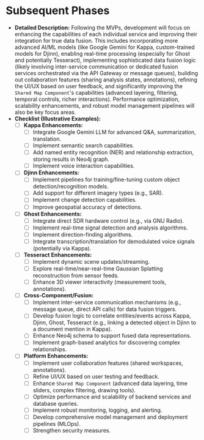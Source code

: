 # Subsequent Phases

*   **Detailed Description:** Following the MVPs, development will focus on enhancing the capabilities of each individual service and improving their integration for true data fusion. This includes incorporating more advanced AI/ML models (like Google Gemini for Kappa, custom-trained models for Djinn), enabling real-time processing (especially for Ghost and potentially Tesseract), implementing sophisticated data fusion logic (likely involving inter-service communication or dedicated fusion services orchestrated via the API Gateway or message queues), building out collaboration features (sharing analysis states, annotations), refining the UI/UX based on user feedback, and significantly improving the `Shared Map Component`'s capabilities (advanced layering, filtering, temporal controls, richer interactions). Performance optimization, scalability enhancements, and robust model management pipelines will also be key focus areas.
*   **Checklist (Illustrative Examples):**
    *   [ ] **Kappa Enhancements:**
        *   [ ] Integrate Google Gemini LLM for advanced Q&amp;A, summarization, translation.
        *   [ ] Implement semantic search capabilities.
        *   [ ] Add named entity recognition (NER) and relationship extraction, storing results in Neo4j graph.
        *   [ ] Implement voice interaction capabilities.
    *   [ ] **Djinn Enhancements:**
        *   [ ] Implement pipelines for training/fine-tuning custom object detection/recognition models.
        *   [ ] Add support for different imagery types (e.g., SAR).
        *   [ ] Implement change detection capabilities.
        *   [ ] Improve geospatial accuracy of detections.
    *   [ ] **Ghost Enhancements:**
        *   [ ] Integrate direct SDR hardware control (e.g., via GNU Radio).
        *   [ ] Implement real-time signal detection and analysis algorithms.
        *   [ ] Implement direction-finding algorithms.
        *   [ ] Integrate transcription/translation for demodulated voice signals (potentially via Kappa).
    *   [ ] **Tesseract Enhancements:**
        *   [ ] Implement dynamic scene updates/streaming.
        *   [ ] Explore real-time/near-real-time Gaussian Splatting reconstruction from sensor feeds.
        *   [ ] Enhance 3D viewer interactivity (measurement tools, annotations).
    *   [ ] **Cross-Component/Fusion:**
        *   [ ] Implement inter-service communication mechanisms (e.g., message queue, direct API calls) for data fusion triggers.
        *   [ ] Develop fusion logic to correlate entities/events across Kappa, Djinn, Ghost, Tesseract (e.g., linking a detected object in Djinn to a document mention in Kappa).
        *   [ ] Enhance Neo4j schema to support fused data representations.
        *   [ ] Implement graph-based analytics for discovering complex relationships.
    *   [ ] **Platform Enhancements:**
        *   [ ] Implement user collaboration features (shared workspaces, annotations).
        *   [ ] Refine UI/UX based on user testing and feedback.
        *   [ ] Enhance `Shared Map Component` (advanced data layering, time sliders, complex filtering, drawing tools).
        *   [ ] Optimize performance and scalability of backend services and database queries.
        *   [ ] Implement robust monitoring, logging, and alerting.
        *   [ ] Develop comprehensive model management and deployment pipelines (MLOps).
        *   [ ] Strengthen security measures.